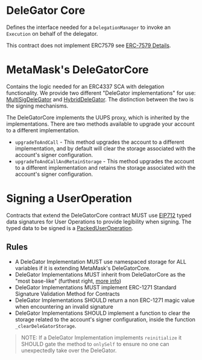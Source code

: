 # DeleGator Core

Defines the interface needed for a `DelegationManager` to invoke an `Execution` on behalf of the delegator.

This contract does not implement ERC7579 see [ERC-7579 Details](/documents/PartialERC7579.md).

# MetaMask's DeleGatorCore

Contains the logic needed for an ERC4337 SCA with delegation functionality. We provide two different "DeleGator implementations" for use: [MultiSigDeleGator](/documents/MultisigDeleGator.md) and [HybridDeleGator](/documents/HybridDeleGator.md). The distinction between the two is the signing mechanisms.

The DeleGatorCore implements the UUPS proxy, which is inherited by the implementations. There are two methods available to upgrade your account to a different implementation.

- `upgradeToAndCall` - This method upgrades the account to a different implementation, and by default will clear the storage associated with the account's signer configuration.
- `upgradeToAndCallAndRetainStorage` - This method upgrades the account to a different implementation and retains the storage associated with the account's signer configuration.

# Signing a UserOperation

Contracts that extend the DeleGatorCore contract MUST use [EIP712](https://eips.ethereum.org/EIPS/eip-712) typed data signatures for User Operations to provide legibility when signing. The typed data to be signed is a [PackedUserOperation](https://github.com/eth-infinitism/account-abstraction/blob/releases/v0.7/contracts/interfaces/PackedUserOperation.sol).

## Rules

- A DeleGator Implementation MUST use namespaced storage for ALL variables if it is extending MetaMask's DeleGatorCore.
- DeleGator Implementations MUST inherit from DeleGatorCore as the "most base-like" (furthest right, [more info](https://docs.soliditylang.org/en/v0.8.23/contracts.html#multiple-inheritance-and-linearization))
- DeleGator Implementations MUST implement ERC-1271 Standard Signature Validation Method for Contracts
- DeleGator Implementations SHOULD return a non ERC-1271 magic value when encountering an invalid signature
- DeleGator Implementations SHOULD implement a function to clear the storage related to the account's signer configuration, inside the function `_clearDeleGatorStorage`.

> NOTE: If a DeleGator Implementation implements `reinitialize` it SHOULD gate the method to `onlySelf` to ensure no one can unexpectedly take over the DeleGator.

